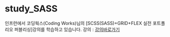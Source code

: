 # study_SASS

인프런에서 코딩웍스(Coding Works)님의 [SCSS(SASS)+GRID+FLEX 실전 포트폴리오 퍼블리싱]강의를 학습하고 있습니다.
강의 : [강의바로가기](https://www.inflearn.com/course/%EC%82%AC%EC%8A%A4-%EA%B7%B8%EB%A6%AC%EB%93%9C-%ED%94%8C%EB%A0%89%EC%8A%A4-%ED%8F%AC%ED%8A%B8%ED%8F%B4%EB%A6%AC%EC%98%A4#reviews, "inflearn link")
